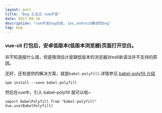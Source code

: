 ```yaml
---
layout: post
title: "Bug 汇总之 vue开发"
date: 2017-09-18
description: "vue开发bug总结, ios,android兼容性bug"
tag: bug
---   
```


### vue-cli 打包后，安卓低版本(低版本浏览器)页面打开空白。

并不知道报什么错，但是猜测估计是跟低版本的浏览器对es6新语法并不支持的原因。

还好，还有提供的解决方案，就是`babel-polyfill`.详情参见 [babel-polyfill 介绍](../babelPolyfill/index.html?_blank)

    npm install --save babel-polyfill

然后在vue中，引入 babel-polyfill 就可以啦~ 

    import BabelPolyfill from "babel-polyfill"
    Vue.use(BabelPolyfill)

